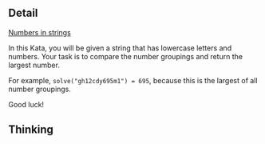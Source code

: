## Detail

[Numbers in strings](https://www.codewars.com/kata/59dd2c38f703c4ae5e000014)

In this Kata, you will be given a string that has lowercase letters and numbers. Your task is to compare the number groupings and return the largest number. 

For example, `solve("gh12cdy695m1") = 695`, because this is the largest of all number groupings. 

Good luck!

## Thinking

